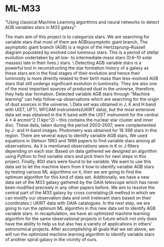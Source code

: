# ML-M33
"Using classical Machine Learning algorithms and neural networks to detect AGB variables stars in M33 galaxy"

The main aim of this project is to categorize stars. We are searching for variable stars that most
of them are AGB(asymptotic giant branch, The asymptotic giant branch (AGB) is a region of the
Hertzsprung–Russell diagram populated by evolved cool luminous stars. This is a period of
stellar evolution undertaken by all low- to intermediate-mass stars (0.6–10 solar masses) late in
their lives.) stars.
\\
Detecting AGB variable stars is a powerful tool in reconstructing the star formation history of a
galaxy as these stars are in the final stages of their evolution and hence their luminosity is more
directly related to their birth mass than less-evolved AGB stars that still undergo significant
evolution in luminosity. They are also one of the most important sources of produced dust in the
universe, therefore, they help star formation. Detected variable AGB stars through “Machine
learning” can help follow-up observations which are searching for the origin of dust sources in
the universe.
\\
Data set was obtained in J, K and H band with UIST, UFTI, WFCAM instruments(UKIRT data),
but the most extensive data set was obtained in the K band with the UIST instrument for the
central 4 × 4 arcmin^2 (1 kpc^2) – this contains the nuclear star cluster and inner disc. These
data, taken during the period 2003–2007, were complemented by J- and H-band images.
Photometry was obtained for 18 398 stars in this region.
There are several ways to identify variable AGB stars, We used equations in Stetson 1993 and
1996 papers to find variable stars among all observations. As it is mentioned observations were
in K or J filters depending on each star. Based on data gathered we designed an algorithm using
Python to find variable stars and pick them for next steps in this project. Finally, 800 stars were
found to be variable. We want to use this data set to let the machine learn from it how to identify
variable AGB stars by testing various ML algorithms on it, then we are going to find the
optimum algorithm for this kind of data set.
Additionally, we have a new data set of the M33 galaxy gathered by the GAIA telescope which
has never been modified precisely in any other papers before. We aim to resolve the central part
of the M33 galaxy by cross correlating:(A method in which we can modify our observation data
and omit irrelevant stars based on their coordinates.) UKIRT data with GAIA catalogues.
In the next step, we are going to run the optimum ML algorithm in this new data set to identify
AGB variable stars.
In recapitulation, we have an optimized machine learning algorithm for the same observational
projects in future which not only does have the ability to help us but also has a variety of
applications in others’ astronomical projects.
After accomplishing all goals that we set above, we will run the
optimized machine learning algorithm to identify variable stars of another spiral galaxy in the
vicinity of ours.
